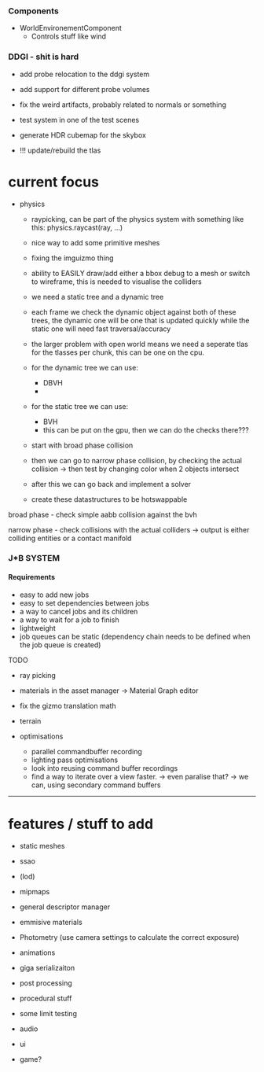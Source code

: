 
### Components

- WorldEnvironementComponent
    - Controls stuff like wind




### DDGI - shit is hard
- add probe relocation to the ddgi system
- add support for different probe volumes
- fix the weird artifacts, probably related to normals or something
- test system in one of the test scenes
- generate HDR cubemap for the skybox

- !!! update/rebuild the tlas



# current focus

- physics
    - raypicking, can be part of the physics system with something like this: physics.raycast(ray, ...)
    - nice way to add some primitive meshes
    - fixing the imguizmo thing
    - ability to EASILY draw/add either a bbox debug to a mesh or switch to wireframe, this is needed to visualise the colliders

    - we need a static tree and a dynamic tree
    - each frame we check the dynamic object against both of these trees, the dynamic one will be one that is updated quickly while the static one will need fast traversal/accuracy
    - the larger problem with open world means we need a seperate tlas for the tlasses per chunk, this can be one on the cpu.
    - for the dynamic tree we can use:
        - DBVH
        - 
    - for the static tree we can use:
        - BVH
        - this can be put on the gpu, then we can do the checks there???

    - start with broad phase collision
    - then we can go to narrow phase collision, by checking the actual collision -> then test by changing color when 2 objects intersect
    - after this we can go back and implement a solver

    - create these datastructures to be hotswappable


broad phase
    - check simple aabb collision against the bvh

narrow phase
    - check collisions with the actual colliders -> output is either colliding entities or a contact manifold

### J*B SYSTEM
#### Requirements

- easy to add new jobs
- easy to set dependencies between jobs
- a way to cancel jobs and its children
- a way to wait for a job to finish
- lightweight
- job queues can be static (dependency chain needs to be defined when the job queue is created)


TODO
- ray picking
- materials in the asset manager -> Material Graph editor
- fix the gizmo translation math


- terrain
- optimisations
    - parallel commandbuffer recording
    - lighting pass optimisations
    - look into reusing command buffer recordings
    - find a way to iterate over a view faster. -> even paralise that? -> we can, using secondary command buffers

--------------------------------

# features / stuff to add

- static meshes
- ssao
- (lod)
- mipmaps
- general descriptor manager

- emmisive materials
- Photometry (use camera settings to calculate the correct exposure)

- animations
- giga serializaiton

- post processing
- procedural stuff
- some limit testing
- audio
- ui
- game?


